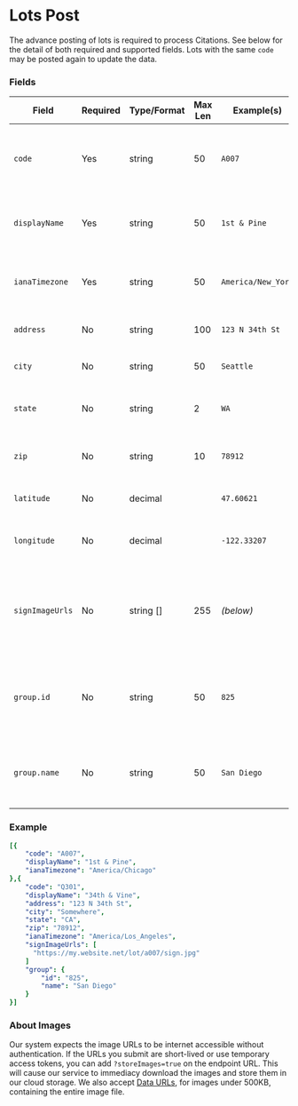 # Lots Post

The advance posting of lots is required to process Citations.  See below for the detail of both required and supported fields.  Lots with the same `code` may be posted again to update the data.

### Fields
| Field | Required | Type/Format |Max Len| Example(s) | Description|
|-------|----------|-------------|---------|---------|------------|
| `code` | Yes | string |50| `A007` | A name or code you use to indicate the location in the source system. |
| `displayName` | Yes | string |50| `1st & Pine` | The customer friendly description of the lot |
| `ianaTimezone` | Yes | string |50| `America/New_York` | The [IANA canonical time zone](https://en.wikipedia.org/wiki/List_of_tz_database_time_zones) code for the lot |
| `address` | No | string |100| `123 N 34th St` | The street address of the lot |
| `city` | No | string |50| `Seattle` | The city where of the lot address |
| `state` | No | string |2| `WA` | The state or province of the lot address |
| `zip` | No | string |10| `78912` | The zip or postal code of the lot address  |
| `latitude` | No | decimal || `47.60621` | The latitude of the lot in decimal form |
| `longitude` | No | decimal || `-122.33207` | The longitude of the lot in decimal form |
| `signImageUrls` | No | string [] |255| *(below)* | An array of internet accessible URLs for images of the signage posted in the location. |
| `group.id` | No | string |50| `825` | A short identifier for the group/market for large operator integration. |
| `group.name` | No | string |50| `San Diego` | The name for the group/market for large operator integration. |

### Example

```yaml
[{
    "code": "A007",
    "displayName": "1st & Pine",
    "ianaTimezone": "America/Chicago"
},{
    "code": "Q301",
    "displayName": "34th & Vine",
    "address": "123 N 34th St",
    "city": "Somewhere",
    "state": "CA",
    "zip": "78912",
    "ianaTimezone": "America/Los_Angeles",
    "signImageUrls": [
      "https://my.website.net/lot/a007/sign.jpg"
    ]
    "group": {
        "id": "825",
        "name": "San Diego"
    }
}]
```

### About Images
Our system expects the image URLs to be internet accessible without authentication. If the URLs you submit are short-lived or use temporary access tokens, you can add `?storeImages=true` on the endpoint URL.  This will cause our service to immediacy download the images and store them in our cloud storage.  We also accept [Data URLs](https://developer.mozilla.org/en-US/docs/web/http/basics_of_http/data_urls), for images under 500KB, containing the entire image file.
